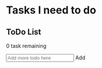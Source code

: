 <!DOCTYPE html>
<html>
    <head>
	   <title>Todo List</title>
	   <!--link to add the external css file-->
	   <link rel="stylesheet" href="index.css">
	    <script type="text/javascript" src="index.js"></script>
    </head>
    <body>
        <h1 class="title">Tasks I need to do</h1>
        <div id=todo-body>
            <div class="todo-header">
                <h2 class="list-title">ToDo List</h2>
            <p class="task-count" data-task>0 task remaining<p>
            </div>
            <div class="new-task-creator">
                <input type="text" id="myInput" class="new task" placeholder="Add more todo here">
                <span onclick="newTask()" class="add">Add</span>
            </div>
		<ul id="todos">
		</ul>
	 </div>
    </body>   
</html>

